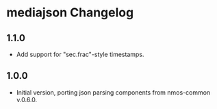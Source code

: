 # mediajson Changelog

## 1.1.0
- Add support for "sec.frac"-style timestamps.

## 1.0.0
- Initial version, porting json parsing components from nmos-common v.0.6.0.
